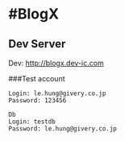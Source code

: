 #BlogX
=======

## Dev Server
Dev: http://blogx.dev-ic.com

###Test account

```
Login: le.hung@givery.co.jp
Password: 123456

Db
Login: testdb
Password: le.hung@givery.co.jp
```

